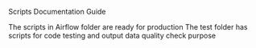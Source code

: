 Scripts Documentation Guide

The scripts in Airflow folder are ready for production
The test folder has scripts for code testing and output data quality check purpose


